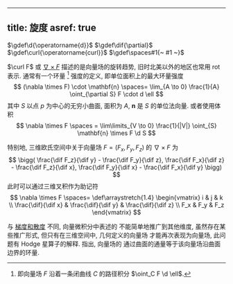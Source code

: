 
---
title: 旋度
asref: true
---

$\gdef\d{\operatorname{d}}$
$\gdef\dif{\partial}$
$\gdef\curl{\operatorname{curl}}$
$\gdef\spaces#1{~ #1 ~}$

[](./旋度.md) $\curl F$ 或 [$\nabla \times F$](./nabla.md) 描述的是向量场的旋转趋势, 旧时北美以外的地区也常用 $\operatorname{rot}$ 表示. 通常有一个环量 [^circulation] 强度的定义, 即单位面积上的最大环量强度 $$ (\nabla \times F) \cdot \mathbf{n} \spaces= \lim_{A \to 0} \frac{1}{A} \oint_{\partial S} F \cdot d \ell $$ 
其中 $S$ 以点 $p$ 为中心的无穷小曲面, 面积为 $A$, $\mathbf{n}$ 是 $S$ 的单位法向量. 或者使用体积 $$ \nabla \times F \spaces = \lim\limits_{V \to 0} \frac{1}{|V|} \oint_{S} \mathbf{n} \times F \d S $$ 

特别地, 三维欧氏空间中关于向量场 $F=(F_x, F_y, F_z)$ 的 [](./旋度.md) $\nabla \times F$ 为 $$ \bigg( \frac{\dif F_z}{\dif y} - \frac{\dif F_y}{\dif z}, \frac{\dif F_x}{\dif z} - \frac{\dif F_z}{\dif x}, \frac{\dif F_y}{\dif x} - \frac{\dif F_x}{\dif y} \bigg) $$ 
此时可以通过三维叉积作为助记符 $$ \nabla \times F \spaces= \def\arraystretch{1.4} \begin{vmatrix} i & j & k \\ \frac{\dif}{\dif x} & \frac{\dif}{\dif y} & \frac{\dif}{\dif z} \\ F_x & F_y & F_z \end{vmatrix} $$

与 [梯度和散度](./微分算子.md) 不同, 向量微积分中表述的 [](./旋度.md) 不能简单地推广到其他维度, 虽然存在某些推广形式, 但只有在三维空间中, 几何定义的向量场 [](./旋度.md) 才能再次表现为向量场, 此问题有 Hodge 星算子的解释. [](./旋度定理.md) 指出, 向量场的 [](./旋度.md) 通过曲面的通量等于该向量场沿曲面边界的环量. 

[^circulation]: 即向量场 $F$ 沿着一条闭曲线 $C$ 的路径积分 $\oint_C F \d \ell$. 
